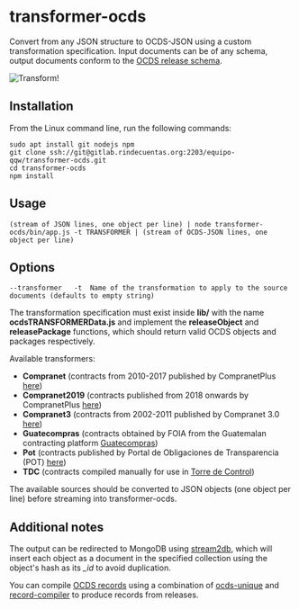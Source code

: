 # transformer-ocds

Convert from any JSON structure to OCDS-JSON using a custom transformation specification. Input documents can be of any schema, output documents conform to the [OCDS release schema](https://standard.open-contracting.org/latest/en/schema/release/).

![Transform!](https://media.giphy.com/media/LZFc848TLIMPS/giphy.gif)

## Installation

From the Linux command line, run the following commands:

    sudo apt install git nodejs npm
    git clone ssh://git@gitlab.rindecuentas.org:2203/equipo-qqw/transformer-ocds.git
    cd transformer-ocds
    npm install

## Usage

    (stream of JSON lines, one object per line) | node transformer-ocds/bin/app.js -t TRANSFORMER | (stream of OCDS-JSON lines, one object per line)

## Options

    --transformer   -t  Name of the transformation to apply to the source documents (defaults to empty string)

The transformation specification must exist inside **lib/** with the name **ocdsTRANSFORMERData.js** and implement the **releaseObject** and **releasePackage** functions, which should return valid OCDS objects and packages respectively.

Available transformers:

*  **Compranet** (contracts from 2010-2017 published by CompranetPlus [here](https://sites.google.com/site/cnetuc/descargas))
*  **Compranet2019** (contracts published from 2018 onwards by CompranetPlus [here](https://sites.google.com/site/cnetuc/descargas))
*  **Compranet3** (contracts from 2002-2011 published by Compranet 3.0 [here](https://sites.google.com/site/cnetuc/contratos_cnet_3))
*  **Guatecompras** (contracts obtained by FOIA from the Guatemalan contracting platform [Guatecompras](http://www.guatecompras.gt/))
*  **Pot** (contracts published by Portal de Obligaciones de Transparencia (POT) [here](http://portaltransparencia.gob.mx/pot/repoServlet?archivo=contrato.zip))
*  **TDC** (contracts compiled manually for use in [Torre de Control](https://torredecontrol.projectpoder.org/))

The available sources should be converted to JSON objects (one object per line) before streaming into transformer-ocds.

## Additional notes

The output can be redirected to MongoDB using [stream2db](http://gitlab.rindecuentas.org/equipo-qqw/stream2db), which will insert each object as a document in the specified collection using the object's hash as its *_id* to avoid duplication.

You can compile [OCDS records](https://standard.open-contracting.org/latest/en/schema/records_reference/) using a combination of [ocds-unique](http://gitlab.rindecuentas.org/equipo-qqw/ocds-unique) and [record-compiler](http://gitlab.rindecuentas.org/equipo-qqw/record-compiler) to produce records from releases.
